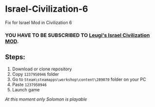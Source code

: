 # Israel-Civilization-6
Fix for Israel Mod in Civilization 6
### YOU HAVE TO BE SUBSCRIBED TO [Leugi's Israel Civilization MOD](https://steamcommunity.com/sharedfiles/filedetails/?id=1237950946).


## Steps: ##
1. Download or clone repository
3. Copy ```1237950946``` folder
4. Go to ```Steam\steamapps\workshop\content\289070``` folder on your PC
5. Paste ```1237950946```
6. Launch game

*At this moment only Solomon is playable*
